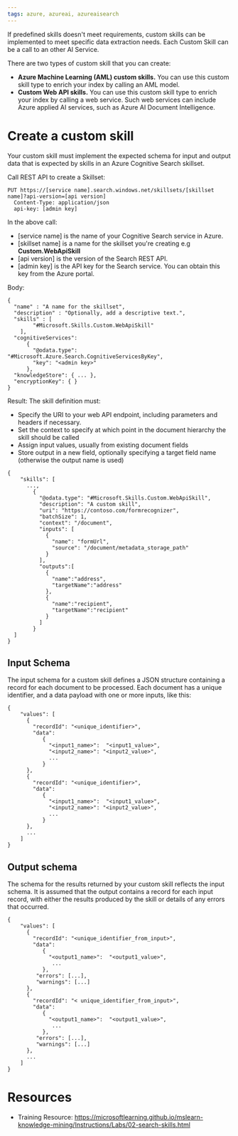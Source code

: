 ```yaml
---
tags: azure, azureai, azureaisearch
---
```


If predefined skills doesn't meet requirements, custom skills can be implemented to meet specific data extraction needs. Each Custom Skill can be a call to an other AI Service.

There are two types of custom skill that you can create:

-   **Azure Machine Learning (AML) custom skills.** You can use this custom skill type to enrich your index by calling an AML model.
-   **Custom Web API skills.** You can use this custom skill type to enrich your index by calling a web service. Such web services can include Azure applied AI services, such as Azure AI Document Intelligence.

# Create a custom skill

Your custom skill must implement the expected schema for input and output data that is expected by skills in an Azure Cognitive Search skillset.

Call REST API to create a Skillset:

```
PUT https://[service name].search.windows.net/skillsets/[skillset name]?api-version=[api version]
  Content-Type: application/json
  api-key: [admin key]
```

In the above call:

-   [service name] is the name of your Cognitive Search service in Azure.
-   [skillset name] is a name for the skillset you're creating e.g **Custom.WebApiSkill**
-   [api version] is the version of the Search REST API.
-   [admin key] is the API key for the Search service. You can obtain this key from the Azure portal.

Body:

```
{
  "name" : "A name for the skillset",
  "description" : "Optionally, add a descriptive text.",
  "skills" : [
		"#Microsoft.Skills.Custom.WebApiSkill"
    ],
  "cognitiveServices":
      {
        "@odata.type": "#Microsoft.Azure.Search.CognitiveServicesByKey",
        "key": "<admin key>"
      },
  "knowledgeStore": { ... },
  "encryptionKey": { }
}
```

Result: The skill definition must:

-   Specify the URI to your web API endpoint, including parameters and headers if necessary.
-   Set the context to specify at which point in the document hierarchy the skill should be called
-   Assign input values, usually from existing document fields
-   Store output in a new field, optionally specifying a target field name (otherwise the output name is used)

```
{
    "skills": [
      ...,
		{
		  "@odata.type": "#Microsoft.Skills.Custom.WebApiSkill",
		  "description": "A custom skill",
		  "uri": "https://contoso.com/formrecognizer",
		  "batchSize": 1,
		  "context": "/document",
		  "inputs": [
		    {
		      "name": "formUrl",
		      "source": "/document/metadata_storage_path"
		    }
		  ],
		  "outputs":[
		    {
		      "name":"address",
		      "targetName":"address"
		    },
		    {
		      "name":"recipient",
		      "targetName":"recipient"
		    }
		  ]
		}
  ]
}
```

## Input Schema

The input schema for a custom skill defines a JSON structure containing a record for each document to be processed. Each document has a unique identifier, and a data payload with one or more inputs, like this:

```
{
    "values": [
      {
        "recordId": "<unique_identifier>",
        "data":
           {
             "<input1_name>":  "<input1_value>",
             "<input2_name>": "<input2_value>",
             ...
           }
      },
      {
        "recordId": "<unique_identifier>",
        "data":
           {
             "<input1_name>":  "<input1_value>",
             "<input2_name>": "<input2_value>",
             ...
           }
      },
      ...
    ]
}
```

## Output schema

The schema for the results returned by your custom skill reflects the input schema. It is assumed that the output contains a record for each input record, with either the results produced by the skill or details of any errors that occurred.

```
{
    "values": [
      {
        "recordId": "<unique_identifier_from_input>",
        "data":
           {
             "<output1_name>":  "<output1_value>",
              ...
           },
         "errors": [...],
         "warnings": [...]
      },
      {
        "recordId": "< unique_identifier_from_input>",
        "data":
           {
             "<output1_name>":  "<output1_value>",
              ...
           },
         "errors": [...],
         "warnings": [...]
      },
      ...
    ]
}
```

# Resources

-   Training Resource: https://microsoftlearning.github.io/mslearn-knowledge-mining/Instructions/Labs/02-search-skills.html
